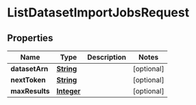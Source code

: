 

# ListDatasetImportJobsRequest


## Properties

| Name | Type | Description | Notes |
|------------ | ------------- | ------------- | -------------|
|**datasetArn** | [**String**](String.md) |  |  [optional] |
|**nextToken** | [**String**](String.md) |  |  [optional] |
|**maxResults** | [**Integer**](Integer.md) |  |  [optional] |



